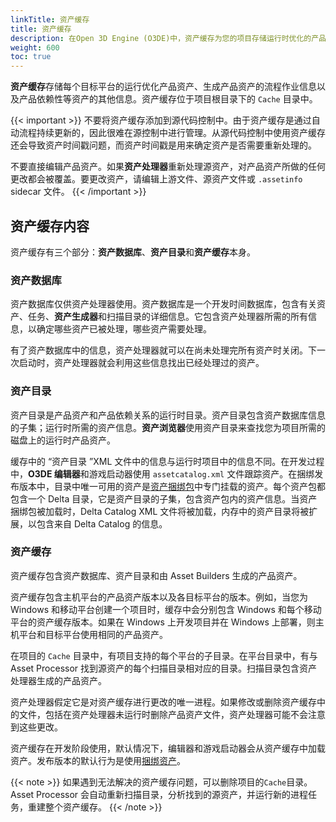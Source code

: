 ```yaml
---
linkTitle: 资产缓存
title: 资产缓存
description: 在Open 3D Engine (O3DE)中，资产缓存为您的项目存储运行时优化的产品资产，以及流程作业和依赖关系信息。
weight: 600
toc: true
---
```


**资产缓存**存储每个目标平台的运行优化产品资产、生成产品资产的流程作业信息以及产品依赖性等资产的其他信息。资产缓存位于项目根目录下的 `Cache` 目录中。

{{< important >}}
不要将资产缓存添加到源代码控制中。由于资产缓存是通过自动流程持续更新的，因此很难在源控制中进行管理。从源代码控制中使用资产缓存还会导致资产时间戳问题，而资产时间戳是用来确定资产是否需要重新处理的。

不要直接编辑产品资产。如果**资产处理器**重新处理源资产，对产品资产所做的任何更改都会被覆盖。要更改资产，请编辑上游文件、源资产文件或 `.assetinfo` sidecar 文件。
{{< /important >}}

## 资产缓存内容

资产缓存有三个部分：**资产数据库**、**资产目录**和**资产缓存**本身。


### 资产数据库

资产数据库仅供资产处理器使用。资产数据库是一个开发时间数据库，包含有关资产、任务、**资产生成器**和扫描目录的详细信息。它包含资产处理器所需的所有信息，以确定哪些资产已被处理，哪些资产需要处理。

有了资产数据库中的信息，资产处理器就可以在尚未处理完所有资产时关闭。下一次启动时，资产处理器就会利用这些信息找出已经处理过的资产。

### 资产目录

资产目录是产品资产和产品依赖关系的运行时目录。资产目录包含资产数据库信息的子集；运行时所需的资产信息。**资产浏览器**使用资产目录来查找您为项目所需的磁盘上的运行时产品资产。

缓存中的 “资产目录 ”XML 文件中的信息与运行时项目中的信息不同。在开发过程中，**O3DE 编辑器**和游戏启动器使用 `assetcatalog.xml` 文件跟踪资产。在捆绑发布版本中，目录中唯一可用的资产是[资产捆绑包](/docs/user-guide/packaging/asset-bundler/)中专门挂载的资产。每个资产包都包含一个 Delta 目录，它是资产目录的子集，包含资产包内的资产信息。当资产捆绑包被加载时，Delta Catalog XML 文件将被加载，内存中的资产目录将被扩展，以包含来自 Delta Catalog 的信息。

### 资产缓存

资产缓存包含资产数据库、资产目录和由 Asset Builders 生成的产品资产。

资产缓存包含主机平台的产品资产版本以及各目标平台的版本。例如，当您为 Windows 和移动平台创建一个项目时，缓存中会分别包含 Windows 和每个移动平台的资产缓存版本。如果在 Windows 上开发项目并在 Windows 上部署，则主机平台和目标平台使用相同的产品资产。

在项目的 `Cache` 目录中，有项目支持的每个平台的子目录。在平台目录中，有与 Asset Processor 找到源资产的每个扫描目录相对应的目录。扫描目录包含资产处理器生成的产品资产。

资产处理器假定它是对资产缓存进行更改的唯一进程。如果修改或删除资产缓存中的文件，包括在资产处理器未运行时删除产品资产文件，资产处理器可能不会注意到这些更改。

资产缓存在开发阶段使用，默认情况下，编辑器和游戏启动器会从资产缓存中加载资产。发布版本的默认行为是使用[捆绑资产](/docs/user-guide/packaging/asset-bundler/)。

{{< note >}}
如果遇到无法解决的资产缓存问题，可以删除项目的`Cache`目录。Asset Processor 会自动重新扫描目录，分析找到的源资产，并运行新的进程任务，重建整个资产缓存。
{{< /note >}}
